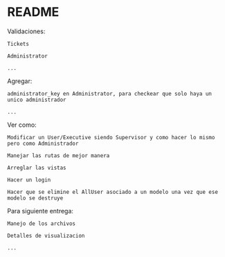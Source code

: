 # README

Validaciones:

    Tickets

    Administrator

    ...


Agregar:


    administrator_key en Administrator, para checkear que solo haya un unico administrador

    ...

Ver como:

    Modificar un User/Executive siendo Supervisor y como hacer lo mismo pero como Administrador

    Manejar las rutas de mejor manera

    Arreglar las vistas

    Hacer un login

    Hacer que se elimine el AllUser asociado a un modelo una vez que ese modelo se destruye
    


Para siguiente entrega: 

    Manejo de los archivos

    Detalles de visualizacion

    ...

